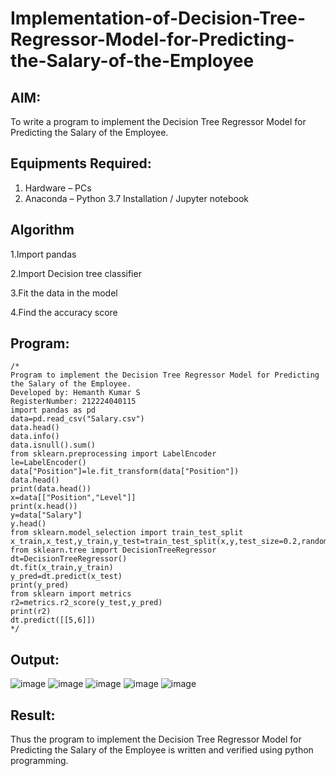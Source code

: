 # Implementation-of-Decision-Tree-Regressor-Model-for-Predicting-the-Salary-of-the-Employee

## AIM:
To write a program to implement the Decision Tree Regressor Model for Predicting the Salary of the Employee.

## Equipments Required:
1. Hardware – PCs
2. Anaconda – Python 3.7 Installation / Jupyter notebook

## Algorithm
1.Import pandas

2.Import Decision tree classifier

3.Fit the data in the model

4.Find the accuracy score
## Program:
```
/*
Program to implement the Decision Tree Regressor Model for Predicting the Salary of the Employee.
Developed by: Hemanth Kumar S
RegisterNumber: 212224040115
import pandas as pd
data=pd.read_csv("Salary.csv")
data.head()
data.info()
data.isnull().sum()
from sklearn.preprocessing import LabelEncoder
le=LabelEncoder()
data["Position"]=le.fit_transform(data["Position"])
data.head()
print(data.head())
x=data[["Position","Level"]]
print(x.head())
y=data["Salary"]
y.head()
from sklearn.model_selection import train_test_split
x_train,x_test,y_train,y_test=train_test_split(x,y,test_size=0.2,random_state=2)
from sklearn.tree import DecisionTreeRegressor
dt=DecisionTreeRegressor()
dt.fit(x_train,y_train)
y_pred=dt.predict(x_test)
print(y_pred)
from sklearn import metrics
r2=metrics.r2_score(y_test,y_pred)
print(r2)
dt.predict([[5,6]])
*/
```

## Output:
![image](https://github.com/user-attachments/assets/aad5aca2-1ba3-40d4-8265-ad1577227788)
![image](https://github.com/user-attachments/assets/36cad1ff-52b6-4f54-a3e5-5aa26f872b2f)
![image](https://github.com/user-attachments/assets/836e3b52-b9f2-4516-89e9-5fc1a8237b0f)
![image](https://github.com/user-attachments/assets/fc5b766d-ad86-4a9e-a197-431999496109)
![image](https://github.com/user-attachments/assets/60063972-1051-4836-b97b-1b820b8a0a7b)



## Result:
Thus the program to implement the Decision Tree Regressor Model for Predicting the Salary of the Employee is written and verified using python programming.
